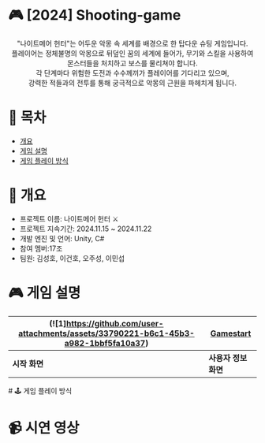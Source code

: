 # 🎮 [2024] Shooting-game
<p align="center">
"나이트메어 헌터"는 어두운 악몽 속 세계를 배경으로 한 탑다운 슈팅 게임입니다.<br>
플레이어는 정체불명의 악몽으로 뒤덮인 꿈의 세계에 들어가, 무기와 스킬을 사용하여 몬스터들을 처치하고 보스를 물리쳐야 합니다.<br>
각 단계마다 위험한 도전과 수수께끼가 플레이어를 기다리고 있으며,<br>
강력한 적들과의 전투를 통해 궁극적으로 악몽의 근원을 파헤치게 됩니다.
</p>

# 📖 목차
- [개요](#개요)
- [게임 설명](#게임-설명)
- [게임 플레이 방식](#게임-플레이-방식)

# 📌 개요
- 프로젝트 이름: 나이트메어 헌터 ⚔️
- 프로젝트 지속기간: 2024.11.15 ~ 2024.11.22
- 개발 엔진 및 언어: Unity, C#
- 참여 멤버:17조
- 팀원: 김성호, 이건호, 오주성, 이민섭
  
# 🎮 게임 설명

| (![1]https://github.com/user-attachments/assets/33790221-b6c1-45b3-a982-1bbf5fa10a37) | [Gamestart](https://github.com/user-attachments/assets/da4dcd1a-7466-4092-8834-3ac081f8a77b) |
|--------------------------------|-----------------------------|
| **시작 화면**                 | **사용자 정보 화면**         |
</p>
# 🕹️ 게임 플레이 방식

# 📹 시연 영상
